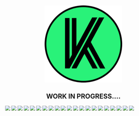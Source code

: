 <p align="center">
  <img src="./logo2.svg" width="250px" style="fill:#29f279;">
 </p>  
 
<center><h2>WORK IN PROGRESS....</h2></center

<p>
  <img src="https://img.shields.io/badge/JavaScript-f0db4f?style=for-the-badge&logo=javascript&logoColor=black" />
  <img src="https://img.shields.io/badge/Node.js-339933?style=for-the-badge&logo=nodedotjs&logoColor=white" />
  <img src="https://img.shields.io/badge/Vue.js-35495E?style=for-the-badge&logo=vuedotjs&logoColor=4FC08D" />
  <img src="https://img.shields.io/badge/HTML5-e44d25?style=for-the-badge&logo=html5&logoColor=white" />
  <img src="https://img.shields.io/badge/css3-264ce4?style=for-the-badge&logo=css3&logoColor=white" />
  <img src="https://img.shields.io/badge/python-3471a1?style=for-the-badge&logo=python&logoColor=fdd03d" />
  <img src="https://img.shields.io/badge/jQuery-0769AD?style=for-the-badge&logo=jquery&logoColor=white" />
  <img src="https://img.shields.io/badge/Django-092E20?style=for-the-badge&logo=django&logoColor=white" />
  <img src="https://img.shields.io/badge/Flask-000000?style=for-the-badge&logo=flask&logoColor=white" />
  <img src="https://img.shields.io/badge/WordPress-00C58E?style=for-the-badge&logo=wordpress&logoColor=white" />
  <img src="https://img.shields.io/badge/Nuxt.js-00C58E?style=for-the-badge&logo=nuxtdotjs&logoColor=white" />
  <img src="https://img.shields.io/badge/Express.js-828282?style=for-the-badge&logo=express&logoColor=white" />
  <img src="https://img.shields.io/badge/Postgres-336792?style=for-the-badge&logo=postgresql&logoColor=white" />
  <img src="https://img.shields.io/badge/MongoDB-021e2c?style=for-the-badge&logo=mongoDB&logoColor=white" />
  <img src="https://img.shields.io/badge/AWS Amplify-fc9901?style=for-the-badge&logo=awsamplify&logoColor=white" />
  <img src="https://img.shields.io/badge/Serverless-fb5750?style=for-the-badge&logo=serverless&logoColor=white" />
  <img src="https://img.shields.io/badge/AWS Lambda-fb7e13?style=for-the-badge&logo=awslambda&logoColor=white" />
  <img src="https://img.shields.io/badge/PHP-787cb4?style=for-the-badge&logo=php&logoColor=black" />
  <img src="https://img.shields.io/badge/MySQL-4479A1?style=for-the-badge&logo=mysql&logoColor=white" />
  <img src="https://img.shields.io/badge/Git-f34f28?style=for-the-badge&logo=git&logoColor=white" />
  <img src="https://img.shields.io/badge/Github-f34f28?style=for-the-badge&logo=github&logoColor=black" />
  
</p>
<!--
**kdjordan/kdjordan** is a ✨ _special_ ✨ repository because its `README.md` (this file) appears on your GitHub profile.

Here are some ideas to get you started:

- 🔭 I’m currently working on ...
- 🌱 I’m currently learning ...
- 👯 I’m looking to collaborate on ...
- 🤔 I’m looking for help with ...
- 💬 Ask me about ...
- 📫 How to reach me: ...
- 😄 Pronouns: ...
- ⚡ Fun fact: ...
-->
